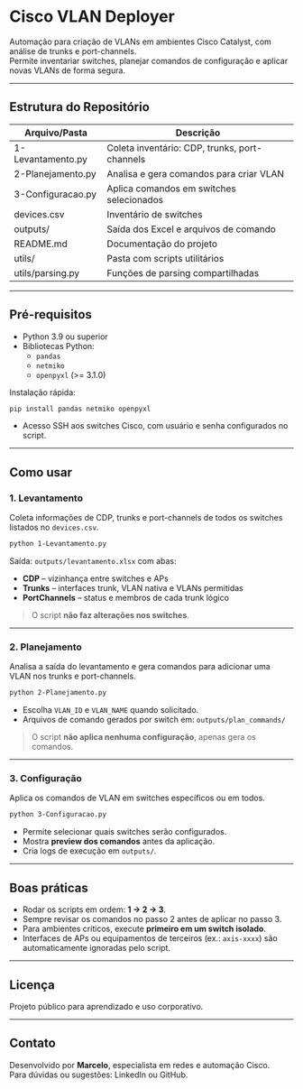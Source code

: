# Cisco VLAN Deployer

Automação para criação de VLANs em ambientes Cisco Catalyst, com análise de trunks e port-channels.  
Permite inventariar switches, planejar comandos de configuração e aplicar novas VLANs de forma segura.

---

## Estrutura do Repositório

| Arquivo/Pasta            | Descrição                                              |
|--------------------------|--------------------------------------------------------|
| 1-Levantamento.py        | Coleta inventário: CDP, trunks, port-channels        |
| 2-Planejamento.py        | Analisa e gera comandos para criar VLAN              |
| 3-Configuracao.py        | Aplica comandos em switches selecionados             |
| devices.csv              | Inventário de switches                                |
| outputs/                 | Saída dos Excel e arquivos de comando                |
| README.md                | Documentação do projeto                               |
| utils/                   | Pasta com scripts utilitários                         |
| utils/parsing.py         | Funções de parsing compartilhadas                     |

---

## Pré-requisitos

- Python 3.9 ou superior  
- Bibliotecas Python:
  - `pandas`
  - `netmiko`
  - `openpyxl` (>= 3.1.0)

Instalação rápida:

```bash
pip install pandas netmiko openpyxl
```

- Acesso SSH aos switches Cisco, com usuário e senha configurados no script.

---

## Como usar

### 1. Levantamento

Coleta informações de CDP, trunks e port-channels de todos os switches listados no `devices.csv`.

```bash
python 1-Levantamento.py
```

Saída: `outputs/levantamento.xlsx` com abas:

- **CDP** – vizinhança entre switches e APs  
- **Trunks** – interfaces trunk, VLAN nativa e VLANs permitidas  
- **PortChannels** – status e membros de cada trunk lógico

> O script **não faz alterações nos switches**.

---

### 2. Planejamento

Analisa a saída do levantamento e gera comandos para adicionar uma VLAN nos trunks e port-channels.

```bash
python 2-Planejamento.py
```

- Escolha `VLAN_ID` e `VLAN_NAME` quando solicitado.  
- Arquivos de comando gerados por switch em: `outputs/plan_commands/`

> O script **não aplica nenhuma configuração**, apenas gera os comandos.

---

### 3. Configuração

Aplica os comandos de VLAN em switches específicos ou em todos.

```bash
python 3-Configuracao.py
```

- Permite selecionar quais switches serão configurados.  
- Mostra **preview dos comandos** antes da aplicação.  
- Cria logs de execução em `outputs/`.

---

## Boas práticas

- Rodar os scripts em ordem: **1 → 2 → 3**.  
- Sempre revisar os comandos no passo 2 antes de aplicar no passo 3.  
- Para ambientes críticos, execute **primeiro em um switch isolado**.  
- Interfaces de APs ou equipamentos de terceiros (ex.: `axis-xxxx`) são automaticamente ignoradas pelo script.  

---

## Licença

Projeto público para aprendizado e uso corporativo.  

---

## Contato

Desenvolvido por **Marcelo**, especialista em redes e automação Cisco.  
Para dúvidas ou sugestões: LinkedIn ou GitHub.
